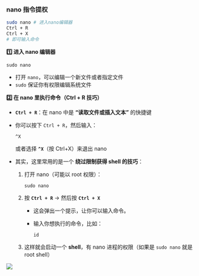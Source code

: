 ### nano 指令提权

```bash
sudo nano # 进入nano编辑器
Ctrl + R
Ctrl + X
# 即可输入命令
```

**1️⃣ 进入 nano 编辑器**

```
sudo nano
```

- 打开 `nano`，可以编辑一个新文件或者指定文件
- `sudo` 保证你有权限编辑系统文件

**2️⃣ 在 nano 里执行命令（Ctrl + R 技巧）**

- **`Ctrl + R`**：在 nano 中是 **“读取文件或插入文本”** 的快捷键

- 你可以按下 `Ctrl + R`，然后输入：

  ```
  ^X
  ```

  或者选择 **`^X`**（按 Ctrl+X）来退出 nano

- 其实，这里常用的是一个 **绕过限制获得 shell 的技巧**：

  1. 打开 nano（可能以 root 权限）：

     ```
     sudo nano
     ```

  2. 按 **`Ctrl + R`** → 然后按 **`Ctrl + X`**

     - 这会弹出一个提示，让你可以输入命令。

     - 输入你想执行的命令，比如：

       ```
       id
       ```

  3. 这样就会启动一个 **shell**，有 nano 进程的权限（如果是 `sudo nano` 就是 root shell）

![](https://pic1.imgdb.cn/item/68d36165c5157e1a882c4a2a.png)